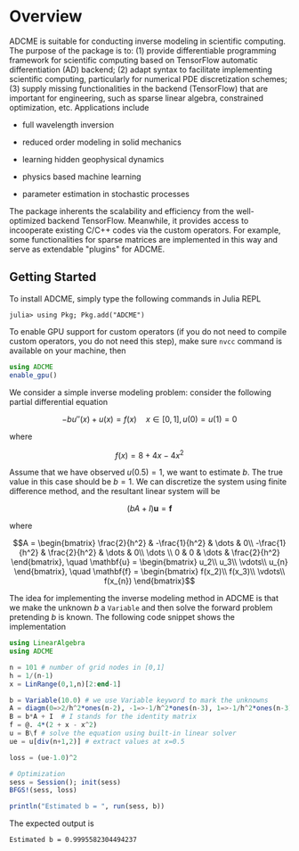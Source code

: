 # Overview

ADCME is suitable for conducting inverse modeling in scientific computing. The purpose of the package is to: (1) provide differentiable programming framework for scientific computing based on TensorFlow automatic differentiation (AD) backend; (2) adapt syntax to facilitate implementing scientific computing, particularly for numerical PDE discretization schemes; (3) supply missing functionalities in the backend (TensorFlow) that are important for engineering, such as sparse linear algebra, constrained optimization, etc. Applications include

- full wavelength inversion

- reduced order modeling in solid mechanics

- learning hidden geophysical dynamics

- physics based machine learning

- parameter estimation in stochastic processes

The package inherents the scalability and efficiency from the well-optimized backend TensorFlow. Meanwhile, it provides access to incooperate existing C/C++ codes via the custom operators. For example, some functionalities for sparse matrices are implemented in this way and serve as extendable "plugins" for ADCME. 

## Getting Started 

To install ADCME, simply type the following commands in Julia REPL
```
julia> using Pkg; Pkg.add("ADCME")
```

To enable GPU support for custom operators (if you do not need to compile custom operators, you do not need this step), make sure `nvcc` command is available on your machine, then
```julia
using ADCME
enable_gpu()
```

We consider a simple inverse modeling problem: consider the following partial differential equation
```math
-bu''(x)+u(x)=f(x)\quad x\in[0,1], u(0)=u(1)=0
```
where 
```math
f(x) = 8 + 4x - 4x^2
```
Assume that we have observed $u(0.5)=1$, we want to estimate $b$. The true value in this case should be $b=1$. We can discretize the system using finite difference method, and the resultant linear system will be
```math
(bA+I)\mathbf{u} = \mathbf{f}
```
where
```math
A = \begin{bmatrix}
        \frac{2}{h^2} & -\frac{1}{h^2} & \dots & 0\\
         -\frac{1}{h^2} & \frac{2}{h^2} & \dots & 0\\
         \dots \\
         0 & 0 & \dots & \frac{2}{h^2}
    \end{bmatrix}, \quad \mathbf{u} = \begin{bmatrix}
        u_2\\
        u_3\\
        \vdots\\
        u_{n}
    \end{bmatrix}, \quad \mathbf{f} = \begin{bmatrix}
        f(x_2)\\
        f(x_3)\\
        \vdots\\
        f(x_{n})
    \end{bmatrix}
```

The idea for implementing the inverse modeling method in ADCME is that we make the unknown $b$ a `Variable` and then solve the forward problem pretending $b$ is known. The following code snippet shows the implementation
```julia
using LinearAlgebra
using ADCME

n = 101 # number of grid nodes in [0,1]
h = 1/(n-1)
x = LinRange(0,1,n)[2:end-1]

b = Variable(10.0) # we use Variable keyword to mark the unknowns
A = diagm(0=>2/h^2*ones(n-2), -1=>-1/h^2*ones(n-3), 1=>-1/h^2*ones(n-3)) 
B = b*A + I  # I stands for the identity matrix
f = @. 4*(2 + x - x^2) 
u = B\f # solve the equation using built-in linear solver
ue = u[div(n+1,2)] # extract values at x=0.5

loss = (ue-1.0)^2 

# Optimization
sess = Session(); init(sess) 
BFGS!(sess, loss)

println("Estimated b = ", run(sess, b))
```
The expected output is
```
Estimated b = 0.9995582304494237
```
